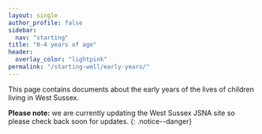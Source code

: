 ```yaml
---
layout: single
author_profile: false
sidebar:
  nav: "starting"
title: "0-4 years of age"
header:
  overlay_color: "lightpink"
permalink: "/starting-well/early-years/"
---
```

This page contains documents about the early years of the lives of children living in West Sussex.

**Please note:** we are currently updating the West Sussex JSNA site so please check back soon for updates.
{: .notice--danger}
